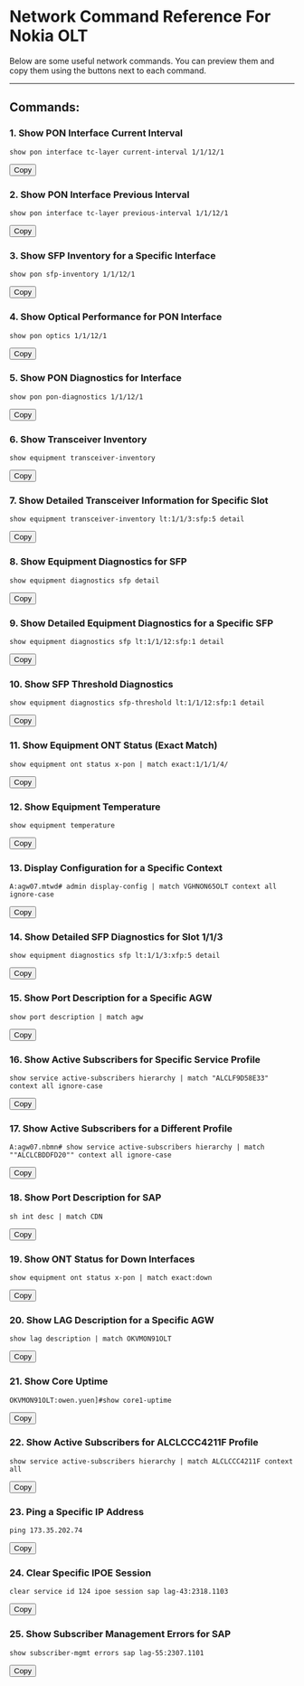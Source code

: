 # Network Command Reference For Nokia OLT

Below are some useful network commands. You can preview them and copy them using the buttons next to each command.

---

## Commands:

### 1. Show PON Interface Current Interval
<pre><code id="command1">show pon interface tc-layer current-interval 1/1/12/1</code></pre>
<button onclick="copyToClipboard('command1')">Copy</button>

### 2. Show PON Interface Previous Interval
<pre><code id="command2">show pon interface tc-layer previous-interval 1/1/12/1</code></pre>
<button onclick="copyToClipboard('command2')">Copy</button>

### 3. Show SFP Inventory for a Specific Interface
<pre><code id="command3">show pon sfp-inventory 1/1/12/1</code></pre>
<button onclick="copyToClipboard('command3')">Copy</button>

### 4. Show Optical Performance for PON Interface
<pre><code id="command4">show pon optics 1/1/12/1</code></pre>
<button onclick="copyToClipboard('command4')">Copy</button>

### 5. Show PON Diagnostics for Interface
<pre><code id="command5">show pon pon-diagnostics 1/1/12/1</code></pre>
<button onclick="copyToClipboard('command5')">Copy</button>

### 6. Show Transceiver Inventory
<pre><code id="command6">show equipment transceiver-inventory</code></pre>
<button onclick="copyToClipboard('command6')">Copy</button>

### 7. Show Detailed Transceiver Information for Specific Slot
<pre><code id="command7">show equipment transceiver-inventory lt:1/1/3:sfp:5 detail</code></pre>
<button onclick="copyToClipboard('command7')">Copy</button>

### 8. Show Equipment Diagnostics for SFP
<pre><code id="command8">show equipment diagnostics sfp detail</code></pre>
<button onclick="copyToClipboard('command8')">Copy</button>

### 9. Show Detailed Equipment Diagnostics for a Specific SFP
<pre><code id="command9">show equipment diagnostics sfp lt:1/1/12:sfp:1 detail</code></pre>
<button onclick="copyToClipboard('command9')">Copy</button>

### 10. Show SFP Threshold Diagnostics
<pre><code id="command10">show equipment diagnostics sfp-threshold lt:1/1/12:sfp:1 detail</code></pre>
<button onclick="copyToClipboard('command10')">Copy</button>

### 11. Show Equipment ONT Status (Exact Match)
<pre><code id="command11">show equipment ont status x-pon | match exact:1/1/1/4/</code></pre>
<button onclick="copyToClipboard('command11')">Copy</button>

### 12. Show Equipment Temperature
<pre><code id="command12">show equipment temperature</code></pre>
<button onclick="copyToClipboard('command12')">Copy</button>

### 13. Display Configuration for a Specific Context
<pre><code id="command13">A:agw07.mtwd# admin display-config | match VGHNON65OLT context all ignore-case</code></pre>
<button onclick="copyToClipboard('command13')">Copy</button>

### 14. Show Detailed SFP Diagnostics for Slot 1/1/3
<pre><code id="command14">show equipment diagnostics sfp lt:1/1/3:xfp:5 detail</code></pre>
<button onclick="copyToClipboard('command14')">Copy</button>

### 15. Show Port Description for a Specific AGW
<pre><code id="command15">show port description | match agw</code></pre>
<button onclick="copyToClipboard('command15')">Copy</button>

### 16. Show Active Subscribers for Specific Service Profile
<pre><code id="command16">show service active-subscribers hierarchy | match "ALCLF9D58E33" context all ignore-case</code></pre>
<button onclick="copyToClipboard('command16')">Copy</button>

### 17. Show Active Subscribers for a Different Profile
<pre><code id="command17">A:agw07.nbmn# show service active-subscribers hierarchy | match ""ALCLCBDDFD20"" context all ignore-case</code></pre>
<button onclick="copyToClipboard('command17')">Copy</button>

### 18. Show Port Description for SAP
<pre><code id="command18">sh int desc | match CDN</code></pre>
<button onclick="copyToClipboard('command18')">Copy</button>

### 19. Show ONT Status for Down Interfaces
<pre><code id="command19">show equipment ont status x-pon | match exact:down</code></pre>
<button onclick="copyToClipboard('command19')">Copy</button>

### 20. Show LAG Description for a Specific AGW
<pre><code id="command20">show lag description | match OKVMON91OLT</code></pre>
<button onclick="copyToClipboard('command20')">Copy</button>

### 21. Show Core Uptime
<pre><code id="command21">OKVMON91OLT:owen.yuen]#show core1-uptime</code></pre>
<button onclick="copyToClipboard('command21')">Copy</button>

### 22. Show Active Subscribers for ALCLCCC4211F Profile
<pre><code id="command22">show service active-subscribers hierarchy | match ALCLCCC4211F context all</code></pre>
<button onclick="copyToClipboard('command22')">Copy</button>

### 23. Ping a Specific IP Address
<pre><code id="command23">ping 173.35.202.74</code></pre>
<button onclick="copyToClipboard('command23')">Copy</button>

### 24. Clear Specific IPOE Session
<pre><code id="command24">clear service id 124 ipoe session sap lag-43:2318.1103</code></pre>
<button onclick="copyToClipboard('command24')">Copy</button>

### 25. Show Subscriber Management Errors for SAP
<pre><code id="command25">show subscriber-mgmt errors sap lag-55:2307.1101</code></pre>
<button onclick="copyToClipboard('command25')">Copy</button>
